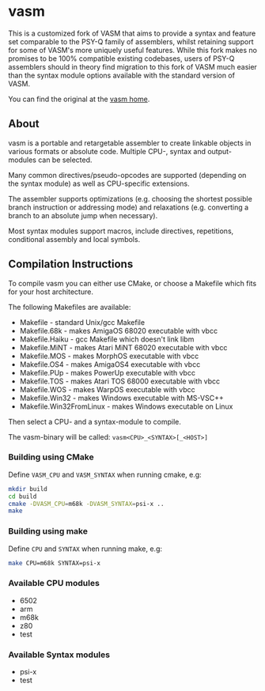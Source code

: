 # vasm

This is a customized fork of VASM that aims to provide a syntax and feature set comparable to the PSY-Q family of assemblers, whilst retaining support for some of VASM's more uniquely useful features. While this fork makes no promises to be 100% compatible existing codebases, users of PSY-Q assemblers should in theory find migration to this fork of VASM much easier than the syntax module options available with the standard version of VASM.

You can find the original at the [vasm home](http://sun.hasenbraten.de/vasm).

## About

vasm is a portable and retargetable assembler to create linkable objects in various formats or absolute code. Multiple CPU-, syntax and output-modules can be selected.

Many common directives/pseudo-opcodes are supported (depending on the syntax module) as well as CPU-specific extensions.

The assembler supports optimizations (e.g. choosing the shortest possible branch instruction or addressing mode) and relaxations (e.g. converting a branch to an absolute jump when necessary).

Most syntax modules support macros, include directives, repetitions, conditional assembly and local symbols.


## Compilation Instructions

To compile vasm you can either use CMake, or choose a Makefile which fits for your host architecture.

The following Makefiles are available:

* Makefile - standard Unix/gcc Makefile
* Makefile.68k - makes AmigaOS 68020 executable with vbcc
* Makefile.Haiku - gcc Makefile which doesn't link libm
* Makefile.MiNT - makes Atari MiNT 68020 executable with vbcc
* Makefile.MOS - makes MorphOS executable with vbcc
* Makefile.OS4 - makes AmigaOS4 executable with vbcc
* Makefile.PUp - makes PowerUp executable with vbcc
* Makefile.TOS - makes Atari TOS 68000 executable with vbcc
* Makefile.WOS - makes WarpOS executable with vbcc
* Makefile.Win32 - makes Windows executable with MS-VSC++
* Makefile.Win32FromLinux - makes Windows executable on Linux

Then select a CPU- and a syntax-module to compile.

The vasm-binary will be called: `vasm<CPU>_<SYNTAX>[_<HOST>]`

### Building using CMake

Define `VASM_CPU` and `VASM_SYNTAX` when running cmake, e.g:

```bash
mkdir build
cd build
cmake -DVASM_CPU=m68k -DVASM_SYNTAX=psi-x ..
make
```

### Building using make

Define `CPU` and `SYNTAX` when running make, e.g:

```bash
make CPU=m68k SYNTAX=psi-x
```

### Available CPU modules

* 6502
* arm
* m68k
* z80
* test

### Available Syntax modules

* psi-x
* test
